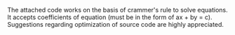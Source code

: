 The attached code works on the basis of crammer's rule to solve equations. It accepts coefficients of equation (must be in the form of ax + by = c). Suggestions regarding optimization of source code are highly appreciated.
